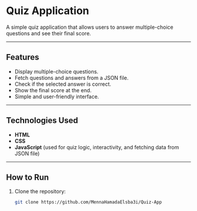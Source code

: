 # Quiz Application

A simple quiz application that allows users to answer multiple-choice questions and see their final score.

---

##  Features
- Display multiple-choice questions.
- Fetch questions and answers from a JSON file.
- Check if the selected answer is correct.
- Show the final score at the end.
- Simple and user-friendly interface.

---

##  Technologies Used
- **HTML**  
- **CSS**  
- **JavaScript** (used for quiz logic, interactivity, and fetching data from JSON file)

---

##  How to Run
1. Clone the repository:
   ```bash
   git clone https://github.com/MennaHamadaElsba3i/Quiz-App